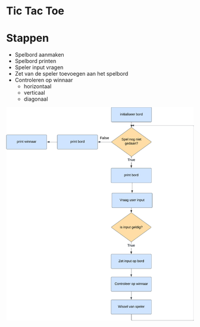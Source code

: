 # Tic Tac Toe

# Stappen
- Spelbord aanmaken
- Spelbord printen
- Speler input vragen
- Zet van de speler toevoegen aan het spelbord
- Controleren op winnaar
  - horizontaal
  - verticaal
  - diagonaal

![img.png](img.png)
